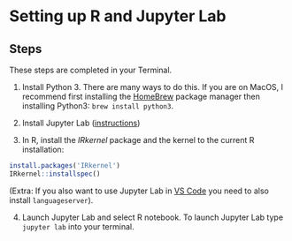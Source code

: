 # Setting up R and Jupyter Lab

## Steps 

These steps are completed in your Terminal.

1. Install Python 3. There are many ways to do this. If you are on MacOS, I recommend first installing the [HomeBrew](https://brew.sh/) package manager then installing Python3: `brew install python3`.

2. Install Jupyter Lab ([instructions](https://jupyterlab.readthedocs.io/en/stable/getting_started/installation.html))

3. In R, install the *IRkernel* package and the kernel to the current R installation:

```R
install.packages('IRkernel')
IRkernel::installspec()
```

(Extra: If you also want to use Jupyter Lab in [VS Code](https://code.visualstudio.com/) you need to also install `languageserver`).

4. Launch Jupyter Lab and select R notebook. To launch Jupyter Lab type `jupyter lab` into your terminal.
